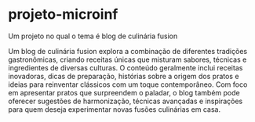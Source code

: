 # projeto-microinf
Um projeto no qual o tema é blog de culinária fusion 

Um blog de culinária fusion explora a combinação de diferentes tradições gastronômicas, criando receitas únicas que misturam sabores, técnicas e ingredientes de diversas culturas. O conteúdo geralmente inclui receitas inovadoras, dicas de preparação, histórias sobre a origem dos pratos e ideias para reinventar clássicos com um toque contemporâneo. Com foco em apresentar pratos que surpreendem o paladar, o blog também pode oferecer sugestões de harmonização, técnicas avançadas e inspirações para quem deseja experimentar novas fusões culinárias em casa.
